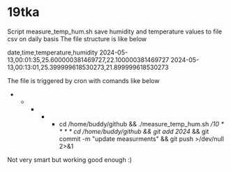 # 19tka

Script measure_temp_hum.sh save humidity and temperature values to file csv on daily basis
The file structure is like below     

date,time,temperature,humidity
2024-05-13,00:01:35,25.600000381469727,22.100000381469727
2024-05-13,00:13:01,25.399999618530273,21.899999618530273

The file is triggered by cron with comands like below
* * * * * cd /home/buddy/github && ./measure_temp_hum.sh
*/10 * * * * cd /home/buddy/github && git add 2024* && git commit -m "update measurments" && git push >/dev/null 2>&1

Not very smart but working good enough :)
